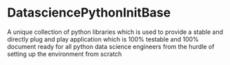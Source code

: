 # DatasciencePythonInitBase
A unique collection of python libraries which is used to provide a stable and directly plug and play application which is 100% testable and 100% document ready for all python data science engineers from the hurdle of setting up the environment from scratch
